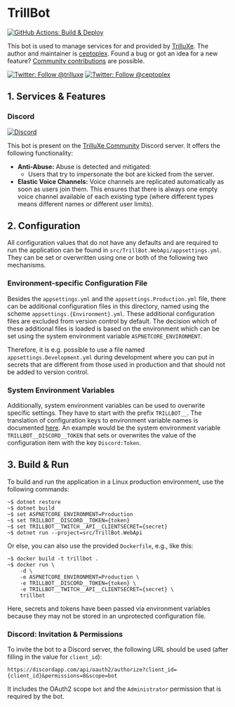 # TrillBot

[![GitHub Actions: Build & Deploy](https://github.com/ceptoplex/trillbot/workflows/Build%20&%20Deploy/badge.svg)](https://github.com/ceptoplex/trillbot/actions)

This bot is used to manage services for and provided by [TrilluXe](https://twitter.com/trilluxe).
The author and maintainer is [ceptoplex](https://twitter.com/ceptoplex).
Found a bug or got an idea for a new feature? [Community contributions](https://github.com/ceptoplex/trillbot/blob/master/CONTRIBUTING.md) are possible.

[![Twitter: Follow @trilluxe](https://img.shields.io/twitter/follow/trilluxe?style=social)](https://twitter.com/trilluxe)
[![Twitter: Follow @ceptoplex](https://img.shields.io/twitter/follow/ceptoplex?style=social)](https://twitter.com/ceptoplex)

## 1. Services & Features

### Discord

[![Discord](https://discordapp.com/api/guilds/314010693084905494/widget.png)](https://discord.gg/trilluxe)

This bot is present on the [TrilluXe Community](https://discord.gg/trilluxe) Discord server.
It offers the following functionality:

- __Anti-Abuse:__ Abuse is detected and mitigated:
    - Users that try to impersonate the bot are kicked from the server.
- __Elastic Voice Channels:__ Voice channels are replicated automatically as soon as users join them.
  This ensures that there is always one empty voice channel available of each existing type
  (where different types means different names or different user limits).

## 2. Configuration

All configuration values that do not have any defaults
and are required to run the application can be found in `src/TrillBot.WebApi/appsettings.yml`.
They can be set or overwritten using one or both of the following two mechanisms.

### Environment-specific Configuration File

Besides the `appsettings.yml` and the `appsettings.Production.yml` file,
there can be additional configuration files in this directory,
named using the scheme `appsettings.{Environment}.yml`.
These additional configuration files are excluded from version control by default.
The decision which of these additional files is loaded is based on the environment
which can be set using the system environment variable `ASPNETCORE_ENVIRONMENT`.

Therefore, it is e.g. possible to use a file named `appsettings.Development.yml` during development
where you can put in secrets that are different from those used in production and that should
not be added to version control.

### System Environment Variables

Additionally, system environment variables can be used to overwrite specific settings.
They have to start with the prefix `TRILLBOT__`.
The translation of configuration keys to environment variable names is documented [here](https://docs.microsoft.com/en-us/aspnet/core/fundamentals/configuration/).
An example would be the system environment variable `TRILLBOT__DISCORD__TOKEN` that sets
or overwrites the value of the configuration item with the key `Discord:Token`.

## 3. Build & Run

To build and run the application in a Linux production environment, use the following commands:

    ~$ dotnet restore
    ~$ dotnet build
    ~$ set ASPNETCORE_ENVIRONMENT=Production
    ~$ set TRILLBOT__DISCORD__TOKEN={token}
    ~$ set TRILLBOT__TWITCH__API__CLIENTSECRET={secret}
    ~$ dotnet run --project=src/TrillBot.WebApi

 Or else, you can also use the provided `Dockerfile`, e.g., like this:
 
    ~$ docker build -t trillbot .
    ~$ docker run \
        -d \
        -e ASPNETCORE_ENVIRONMENT=Production \
        -e TRILLBOT__DISCORD__TOKEN={token} \
        -e TRILLBOT__TWITCH__API__CLIENTSECRET={secret} \
        trillbot

Here, secrets and tokens have been passed via environment variables because they may not be stored
in an unprotected configuration file.

### Discord: Invitation & Permissions

To invite the bot to a Discord server, the following URL should be used (after filling in the value for `client_id`):

    https://discordapp.com/api/oauth2/authorize?client_id={client_id}&permissions=8&scope=bot

It includes the OAuth2 scope `bot` and the `Administrator` permission that is required by the bot.